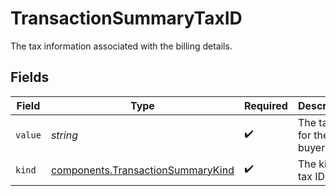 # TransactionSummaryTaxID

The tax information associated with the billing details.


## Fields

| Field                                                                                  | Type                                                                                   | Required                                                                               | Description                                                                            | Example                                                                                |
| -------------------------------------------------------------------------------------- | -------------------------------------------------------------------------------------- | -------------------------------------------------------------------------------------- | -------------------------------------------------------------------------------------- | -------------------------------------------------------------------------------------- |
| `value`                                                                                | *string*                                                                               | :heavy_check_mark:                                                                     | The tax ID for the buyer.                                                              | 12345678931                                                                            |
| `kind`                                                                                 | [components.TransactionSummaryKind](../../models/components/transactionsummarykind.md) | :heavy_check_mark:                                                                     | The kind of tax ID.                                                                    | gb.vat                                                                                 |